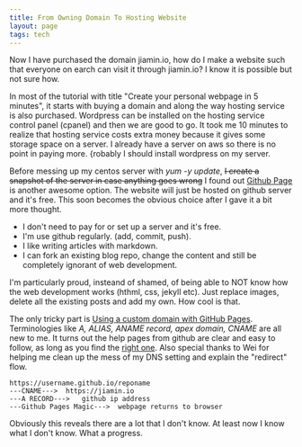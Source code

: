 ```yaml
---
title: From Owning Domain To Hosting Website
layout: page
tags: tech
---
```


Now I have purchased the domain jiamin.io, how do I make a website such that everyone on earch can visit it through jiamin.io?  I know it is possible but not sure how. 

In most of the tutorial with title "Create your personal webpage in 5 minutes", it starts with buying a domain and along the way hosting service is also purchased. Wordpress can be installed on the hosting service control panel (cpanel) and then we are good to go. It took me 10 minutes to realize that hosting service costs extra money because it gives some storage space on a server. I already have a server on aws so there is no point in paying more. {robably I should install wordpress on my server.

Before messing up my centos server with *yum -y update*, ~~I create a snapshot of the server in case anything goes wrong~~ I found out [Github Page](https://pages.github.com/) is another awesome option. The website will just be hosted on github server and it's free. This soon becomes the obvious choice after I gave it a bit more thought. 

- I don't need to pay for or set up a server and it's free.
- I'm use github regularly. (add, commit, push).
- I like writing articles with markdown. 
- I can fork an existing blog repo, change the content and still be completely ignorant of web development.

I'm particularly proud, insteand of shamed, of being able to NOT know how the web development works (hthml, css, jekyll etc). Just replace images, delete all the existing posts and add my own. How cool is that. 

The only tricky part is [Using a custom domain with GitHub Pages](https://help.github.com/en/articles/using-a-custom-domain-with-github-pages). Terminologies like *A, ALIAS, ANAME record, apex domain, CNAME* are all new to me. It turns out the help pages from github are clear and easy to follow, as long as you find the [right one](https://help.github.com/en/articles/setting-up-an-apex-domain#configuring-a-records-with-your-dns-provider). Also special thanks to Wei for helping me clean up the mess of my DNS setting and explain the "redirect" flow.

```
https://username.github.io/reponame 
---CNAME--->  https://jiamin.io 
---A RECORD--->   github ip address 
---Github Pages Magic--->  webpage returns to browser
```

Obviously this reveals there are a lot that I don't know. At least now I know what I don't know. What a progress. 


